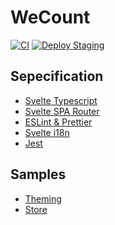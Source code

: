 # WeCount

[![CI](https://github.com/wecount-dev/wecount/actions/workflows/ci.yml/badge.svg)](https://github.com/wecount-dev/wecount/actions/workflows/ci.yml)
[![Deploy Staging](https://github.com/wecount-dev/wecount/actions/workflows/deploy.yml/badge.svg)](https://github.com/wecount-dev/wecount/actions/workflows/deploy.yml)

## Sepecification

- [Svelte Typescript](https://developer.mozilla.org/en-US/docs/Learn/Tools_and_testing/Client-side_JavaScript_frameworks/Svelte_TypeScript)
- [Svelte SPA Router](https://github.com/ItalyPaleAle/svelte-spa-router)
- [ESLint & Prettier](https://www.rockyourcode.com/prettier-and-es-lint-setup-for-svelte-js)
- [Svelte i18n](https://github.com/kaisermann/svelte-i18n)
- [Jest](https://jestjs.io)

## Samples
- [Theming](https://github.com/hyochan/svelte-typescript-template/pull/4)
- [Store](https://github.com/hyochan/svelte-typescript-template/pull/5)